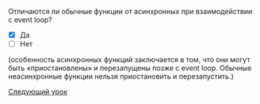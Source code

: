 Отличаются ли обычные функции от асинхронных при взаимодействии с event loop?

- [x] Да
- [ ] Нет

(особенность асинхронных функций заключается в том, что они могут быть «приостановлены» и перезапущены позже c event loop. Обычные неасинхронные функции нельзя приостановить и перезапустить.)

[Следующий урок](../callback/)

